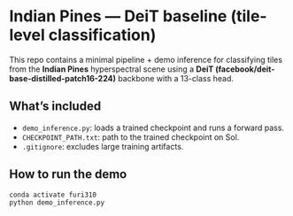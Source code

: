 # Indian Pines — DeiT baseline (tile-level classification)

This repo contains a minimal pipeline + demo inference for classifying tiles from the **Indian Pines** hyperspectral scene using a **DeiT (facebook/deit-base-distilled-patch16-224)** backbone with a 13-class head.

## What’s included
- `demo_inference.py`: loads a trained checkpoint and runs a forward pass.
- `CHECKPOINT_PATH.txt`: path to the trained checkpoint on Sol.
- `.gitignore`: excludes large training artifacts.

## How to run the demo
```bash
conda activate furi310
python demo_inference.py

